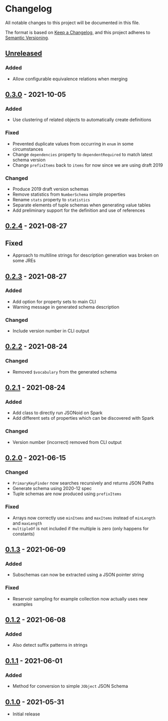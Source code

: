 # Changelog

All notable changes to this project will be documented in this file.

The format is based on [Keep a Changelog](https://keepachangelog.com/en/1.0.0/),
and this project adheres to [Semantic Versioning](https://semver.org/spec/v2.0.0.html).

## [Unreleased]
### Added
- Allow configurable equivalence relations when merging

## [0.3.0] - 2021-10-05
### Added
- Use clustering of related objects to automatically create definitions

### Fixed
- Prevented duplicate values from occurring in  `enum` in some circumstances
- Change `dependencies` property to `dependentRequired` to match latest schema version
- Change `prefixItems` back to `items` for now since we are using draft 2019

### Changed
- Produce 2019 draft version schemas
- Remove statistics from `NumberSchema` simple properties
- Rename `stats` property to `statistics`
- Separate elements of tuple schemas when generating value tables
- Add preliminary support for the definition and use of references

## [0.2.4] - 2021-08-27
## Fixed
- Approach to multiline strings for description generation was broken on some JREs

## [0.2.3] - 2021-08-27
### Added
- Add option for property sets to main CLI
- Warning message in generated schema description

### Changed
- Include version number in CLI output

## [0.2.2] - 2021-08-24
### Changed
- Removed `$vocabulary` from the generated schema

## [0.2.1] - 2021-08-24
### Added
- Add class to directly run JSONoid on Spark
- Add different sets of properties which can be discovered with Spark

### Changed
- Version number (incorrect) removed from CLI output

## [0.2.0] - 2021-06-15
### Changed
- `PrimaryKeyFinder` now searches recursively and returns JSON Paths
- Generate schema using 2020-12 spec
- Tuple schemas are now produced using `prefixItems`

### Fixed
- Arrays now correctly use `minItems` and `maxItems` instead of `minLength` and `maxLength`
- `multipleOf` is not included if the multiple is zero (only happens for constants)

## [0.1.3] - 2021-06-09
### Added
- Subschemas can now be extracted using a JSON pointer string

### Fixed
- Reservoir sampling for example collection now actually uses new examples

## [0.1.2] - 2021-06-08
### Added
- Also detect suffix patterns in strings

## [0.1.1] - 2021-06-01
### Added
- Method for conversion to simple `JObject` JSON Schema

## [0.1.0] - 2021-05-31
- Initial release

[Unreleased]: https://github.com/michaelmior/jsonoid-discovery/compare/v0.3.0...HEAD
[0.3.0]: https://github.com/michaelmior/jsonoid-discovery/compare/v0.2.4...v0.3.0
[0.2.4]: https://github.com/michaelmior/jsonoid-discovery/compare/v0.2.3...v0.2.4
[0.2.3]: https://github.com/michaelmior/jsonoid-discovery/compare/v0.2.2...v0.2.3
[0.2.2]: https://github.com/michaelmior/jsonoid-discovery/compare/v0.2.1...v0.2.2
[0.2.1]: https://github.com/michaelmior/jsonoid-discovery/compare/v0.2.0...v0.2.1
[0.2.0]: https://github.com/michaelmior/jsonoid-discovery/compare/v0.1.3...v0.2.0
[0.1.3]: https://github.com/michaelmior/jsonoid-discovery/compare/v0.1.2...v0.1.3
[0.1.2]: https://github.com/michaelmior/jsonoid-discovery/compare/v0.1.1...v0.1.2
[0.1.1]: https://github.com/michaelmior/jsonoid-discovery/compare/v0.1.0...v0.1.1
[0.1.0]: https://github.com/michaelmior/jsonoid-discovery/releases/tag/v0.1.0
